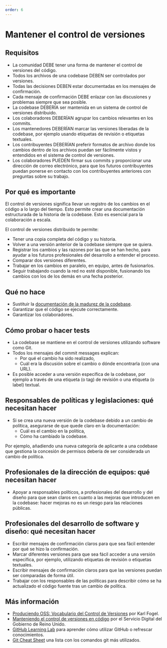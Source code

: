 ```yaml
---
order: 6
---
```


# Mantener el control de versiones

## Requisitos

* La comunidad DEBE tener una forma de mantener el control de versiones del código.
* Todos los archivos de una codebase DEBEN ser controlados por versiones.
* Todas las decisiones DEBEN estar documentadas en los mensajes de confirmación.
* Cada mensaje de confirmación DEBE enlazar con las discusiones y problemas siempre que sea posible.
* La codebase DEBERÍA ser mantenida en un sistema de control de versiones distribuido.
* Los colaboradores DEBERÍAN agrupar los cambios relevantes en los commits.
* Los mantenedores DEBERÍAN marcar las versiones liberadas de la codebase, por ejemplo usando etiquetas de revisión o etiquetas textuales.
* Los contribuyentes DEBERÍAN preferir formatos de archivo donde los cambios dentro de los archivos puedan ser fácilmente vistos y entendidos en el sistema de control de versiones.
* Los colaboradores PUEDEN firmar sus commits y proporcionar una dirección de correo electrónico, para que los futuros contribuyentes puedan ponerse en contacto con los contribuyentes anteriores con preguntas sobre su trabajo.

## Por qué es importante

El control de versiones significa llevar un registro de los cambios en el código a lo largo del tiempo. Esto permite crear una documentación estructurada de la historia de la codebase. Esto es esencial para la colaboración a escala.

El control de versiones distribuido te permite:

* Tener una copia completa del código y su historia.
* Volver a una versión anterior de la codebase siempre que se quiera.
* Registrar los cambios y las razones por las que se han hecho, para ayudar a los futuros profesionales del desarrollo a entender el proceso.
* Comparar dos versiones diferentes.
* Trabajar en los cambios en paralelo, en equipo, antes de fusionarlos.
* Seguir trabajando cuando la red no esté disponible, fusionando los cambios con los de los demás en una fecha posterior.

## Qué no hace

* Sustituir la [documentación de la madurez de la codebase](document-maturity.md).
* Garantizar que el código se ejecute correctamente.
* Garantizar los colaboradores.

## Cómo probar o hacer tests

* La codebase se mantiene en el control de versiones utilizando software como Git.
* Todos los mensajes del commit messages explican:
  * Por qué el cambio ha sido realizado,
  * Cuál era la discusión sobre el cambio o dónde encontrarla (con una URL).
* Es posible acceder a una versión específica de la codebase, por ejemplo a través de una etiqueta (o tag) de revisión o una etiqueta (o label) textual.

## Responsables de políticas y legislaciones: qué necesitan hacer

* Si se crea una nueva versión de la codebase debido a un cambio de política, asegurarse de que quede claro en la documentación:
  * Cuál es el cambio en la política,
  * Cómo ha cambiado la codebase.

Por ejemplo, añadiendo una nueva categoría de aplicante a una codebase que gestiona la concesión de permisos debería de ser considerada un cambio de política.

## Profesionales de la dirección de equipos: qué necesitan hacer

* Apoyar a responsables políticos, a profesionales del desarrollo y del diseño para que sean claros en cuanto a las mejoras que introducen en la codebase: hacer mejoras no es un riesgo para las relaciones públicas.

## Profesionales del desarrollo de software y diseño: qué necesitan hacer

* Escribir mensajes de confirmación claros para que sea fácil entender por qué se hizo la confirmación.
* Marcar diferentes versiones para que sea fácil acceder a una versión específica, por ejemplo, utilizando etiquetas de revisión o etiquetas textuales.
* Escribir mensajes de confirmación claros para que las versiones puedan ser comparadas de forma útil.
* Trabajar con los responsables de las políticas para describir cómo se ha actualizado el código fuente tras un cambio de política.

## Más información

* [Produciendo OSS: Vocabulario del Control de Versiones](https://producingoss.com/en/vc.html#vc-vocabulary) por Karl Fogel.
* [Manteniendo el control de versiones en código](https://www.gov.uk/service-manual/technology/maintaining-version-control-in-coding) por el Servicio Digital del Gobierno de Reino Unido.
* [GitHub Learning Lab](https://lab.github.com/) para aprender cómo utilizar GitHub o refrescar conocimientos.
* [Git Cheat Sheet](https://education.github.com/git-cheat-sheet-education.pdf) una lista con los comandos git más utilizados.
